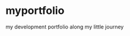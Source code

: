 # myportfolio
my development portfolio along my little journey


<!-- 
<div id="wpp-fixed">
                <a href="https://api.whatsapp.com/send?phone=5561999874604" id="whatsapp"><i class="fa-brands fa-whatsapp fa-shake" target="_blank" id="wpp-i"></i></a>
            </div> -->